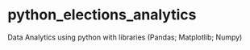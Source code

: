 # python_elections_analytics
Data Analytics using python with libraries (Pandas; Matplotlib; Numpy)

